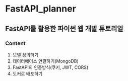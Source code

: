 # FastAPI_planner

## FastAPI를 활용한 파이썬 웹 개발 튜토리얼
### Content
1. 모델 정의하기
2. 데이터베이스 연결하기(MongoDB)
3. FastAPI의 인증방식(쿠키, JWT, CORS)
4. 도커로 배포하기